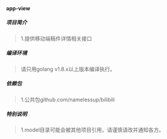 #### app-view

##### 项目简介
> 1.提供移动端稿件详情相关接口  

##### 编译环境
> 请只用golang v1.8.x以上版本编译执行。  

##### 依赖包
> 1.公共包github.com/namelessup/bilibili  

##### 特别说明
> 1.model目录可能会被其他项目引用，请谨慎请改并通知各方。  